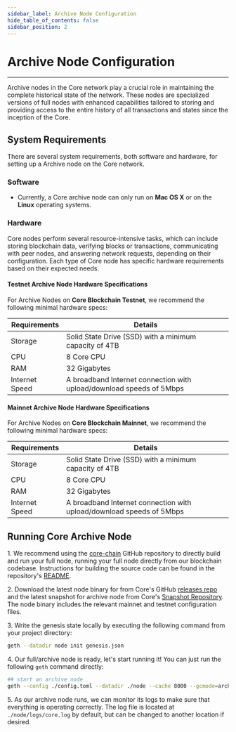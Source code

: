 ```yaml
---
sidebar_label: Archive Node Configuration
hide_table_of_contents: false
sidebar_position: 2
---
```


# Archive Node Configuration
---

Archive nodes in the Core network play a crucial role in maintaining the complete historical state of the network. These nodes are specialized versions of full nodes with enhanced capabilities tailored to storing and providing access to the entire history of all transactions and states since the inception of the Core.  

## System Requirements

There are several system requirements, both software and hardware, for setting up a Archive node on the Core network.

### Software

* Currently, a Core archive node can only run on **Mac OS X** or on the **Linux** operating systems.

### Hardware

Core nodes perform several resource-intensive tasks, which can include storing blockchain data, verifying blocks or transactions, communicating with peer nodes, and answering network requests, depending on their configuration. Each type of Core node has specific hardware requirements based on their expected needs.

#### Testnet Archive Node Hardware Specifications

For Archive Nodes on **Core Blockchain Testnet**, we recommend the following minimal hardware specs:

| Requirements   | Details                                                                                                 |  
|----------------|---------------------------------------------------------------------------------------------------------|
| Storage        | Solid State Drive (SSD) with a minimum capacity of 4TB                                                  |
| CPU            | 8 Core CPU                                                                                              |
| RAM            | 32 Gigabytes                                                                                            |
| Internet Speed | A broadband Internet connection with upload/download speeds of 5Mbps                                    |


#### Mainnet Archive Node Hardware Specifications

For Archive Nodes on **Core Blockchain Mainnet**, we recommend the following minimal hardware specs:


| Requirements   | Details                                                                                                 |  
|----------------|---------------------------------------------------------------------------------------------------------|
| Storage        | Solid State Drive (SSD) with a minimum capacity of 4TB                                                  |
| CPU            | 8 Core CPU                                                                                              |
| RAM            | 32 Gigabytes                                                                                            |
| Internet Speed | A broadband Internet connection with upload/download speeds of 5Mbps                                    |


## Running Core Archive Node
1\. We recommend using the [core-chain](https://github.com/coredao-org/core-chain) GitHub repository to directly build and run your full node, running your full node directly from our blockchain codebase. Instructions for building the source code can be found in the repository's [README](https://github.com/coredao-org/core-chain#building-the-source).

2\. Download the latest node binary for from Core's GitHub [releases repo](https://github.com/coredao-org/core-chain/releases/latest) and the latest snapshot for archive node from Core's [Snapshot Repository](https://github.com/coredao-org/core-snapshots?tab=readme-ov-file#archive-full). The node binary includes the relevant mainnet and testnet configuration files. 

3\. Write the genesis state locally by executing the following command from your project directory:

```bash
geth --datadir node init genesis.json
```

4\. Our full/archive node is ready, let's start running it! You can just run the following `geth` command directly:

```bash
## start an archive node
geth --config ./config.toml --datadir ./node --cache 8000 --gcmode=archive --syncmode=full 
```

5\. As our archive node runs, we can monitor its logs to make sure that everything is operating correctly. The log file is located at `./node/logs/core.log` by default, but can be changed to another location if desired.
